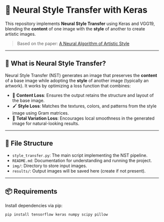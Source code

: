 # 🎨 Neural Style Transfer with Keras

This repository implements **Neural Style Transfer** using Keras and VGG19, blending the **content** of one image with the **style** of another to create artistic images.

> Based on the paper: [A Neural Algorithm of Artistic Style](http://arxiv.org/abs/1508.06576)

---

## 🧠 What is Neural Style Transfer?

Neural Style Transfer (NST) generates an image that preserves the **content** of a base image while adopting the **style** of another image (typically an artwork). It works by optimizing a loss function that combines:

- 🎯 **Content Loss**: Ensures the output retains the structure and layout of the base image.
- 🖌️ **Style Loss**: Matches the textures, colors, and patterns from the style image using Gram matrices.
- 🌈 **Total Variation Loss**: Encourages local smoothness in the generated image for natural-looking results.

---

## 📁 File Structure

- `style_transfer.py`: The main script implementing the NST pipeline.
- `README.md`: Documentation for understanding and running the project.
- `img/`: Directory to store input images.
- `results/`: Output images will be saved here (create if not present).

---

## 📦 Requirements

Install dependencies via pip:

```bash
pip install tensorflow keras numpy scipy pillow
